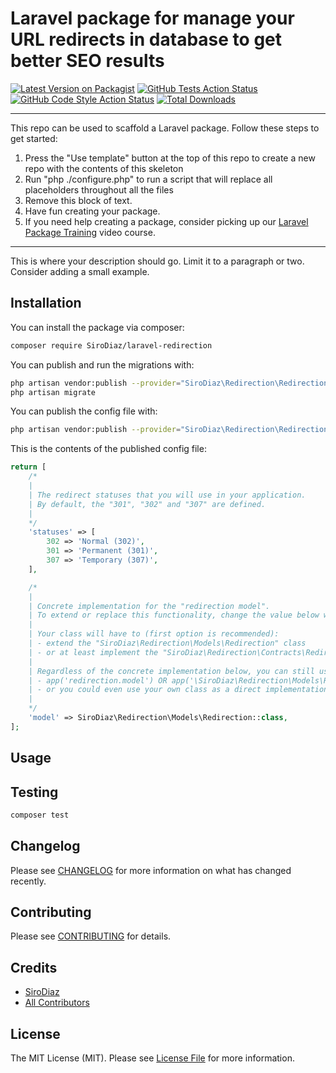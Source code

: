 # Laravel package for manage your URL redirects in database to get better SEO results

[![Latest Version on Packagist](https://img.shields.io/packagist/v/sirodiaz/laravel-redirection.svg?style=flat-square)](https://packagist.org/packages/SiroDiaz/laravel-redirection)
[![GitHub Tests Action Status](https://img.shields.io/github/workflow/status/SiroDiaz/laravel-redirection/run-tests?label=tests&style=flat-square)](https://github.com/SiroDiaz/laravel-redirection/actions?query=workflow%3Arun-tests+branch%3Amain)
[![GitHub Code Style Action Status](https://img.shields.io/github/workflow/status/SiroDiaz/laravel-redirection/Check%20&%20fix%20styling?label=code%20style&style=flat-square)](https://github.com/SiroDiaz/laravel-redirection/actions?query=workflow%3A"Check+%26+fix+styling"+branch%3Amain)
[![Total Downloads](https://img.shields.io/packagist/dt/SiroDiaz/laravel-redirection.svg?style=flat-square)](https://packagist.org/packages/SiroDiaz/laravel-redirection)

---
This repo can be used to scaffold a Laravel package. Follow these steps to get started:

1. Press the "Use template" button at the top of this repo to create a new repo with the contents of this skeleton
2. Run "php ./configure.php" to run a script that will replace all placeholders throughout all the files
3. Remove this block of text.
4. Have fun creating your package.
5. If you need help creating a package, consider picking up our <a href="https://laravelpackage.training">Laravel Package Training</a> video course.
---

This is where your description should go. Limit it to a paragraph or two. Consider adding a small example.

## Installation

You can install the package via composer:

```bash
composer require SiroDiaz/laravel-redirection
```

You can publish and run the migrations with:

```bash
php artisan vendor:publish --provider="SiroDiaz\Redirection\RedirectionServiceProvider" --tag="laravel-redirection-migrations"
php artisan migrate
```

You can publish the config file with:
```bash
php artisan vendor:publish --provider="SiroDiaz\Redirection\RedirectionServiceProvider" --tag="laravel-redirection-config"
```

This is the contents of the published config file:

```php
return [
    /*
    |
    | The redirect statuses that you will use in your application.
    | By default, the "301", "302" and "307" are defined.
    |
    */
    'statuses' => [
        302 => 'Normal (302)',
        301 => 'Permanent (301)',
        307 => 'Temporary (307)',
    ],

    /*
    |
    | Concrete implementation for the "redirection model".
    | To extend or replace this functionality, change the value below with your full "redirection model" FQN.
    |
    | Your class will have to (first option is recommended):
    | - extend the "SiroDiaz\Redirection\Models\Redirection" class
    | - or at least implement the "SiroDiaz\Redirection\Contracts\RedirectionModelContract" interface.
    |
    | Regardless of the concrete implementation below, you can still use it like:
    | - app('redirection.model') OR app('\SiroDiaz\Redirection\Models\Redirection\Contracts\RedirectionModelContract')
    | - or you could even use your own class as a direct implementation
    |
    */
    'model' => SiroDiaz\Redirection\Models\Redirection::class,
];

```

## Usage

## Testing

```bash
composer test
```

## Changelog

Please see [CHANGELOG](CHANGELOG.md) for more information on what has changed recently.

## Contributing

Please see [CONTRIBUTING](.github/CONTRIBUTING.md) for details.

## Credits

- [SiroDiaz](https://github.com/SiroDiaz)
- [All Contributors](../../contributors)

## License

The MIT License (MIT). Please see [License File](LICENSE.md) for more information.
